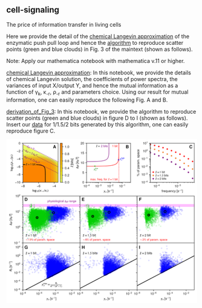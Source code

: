 ## cell-signaling
The price of information transfer in living cells

Here we provide the detail of the [chemical Langevin approximation](https://github.com/hincz-lab/cell-signaling/blob/master/chemical_Langevin_approximation.nb) of the enzymatic push pull loop and hence the [algorithm](https://github.com/hincz-lab/cell-signaling/blob/master/derivation_of_Fig_3.nb) to reproduce scatter points (green and blue clouds) in Fig. 3 of the maintext (shown as follows).

Note: Apply our mathematica notebook with mathematica v.11 or higher.


[chemical Langevin approximation](https://github.com/hincz-lab/cell-signaling/blob/master/chemical_Langevin_approximation.nb): In this notebook, we provide the details of chemical Langevin solution, the coefficients of power spectra, the variances of input X/output Y, and hence the mutual information as a function of &gamma;<sub>k</sub>, &kappa;<sub>-r</sub>, &rho;<sub>-r</sub> and parameters choice. Using our result for mutual information, one can easily reproduce the following Fig. A and B.     

[derivation_of_Fig_3](https://github.com/hincz-lab/cell-signaling/blob/master/derivation_of_Fig_3.nb): In this notebook, we provide the algorithm to reproduce scatter points (green and blue clouds) in figure D to I (shown as follows). Insert our [data](https://github.com/hincz-lab/cell-signaling/tree/master/data) for 1/1.5/2 bits generated by this algorithm, one can easily reproduce figure C. 

![Image of clouds](https://github.com/hincz-lab/cell-signaling/blob/master/clouds.png)
